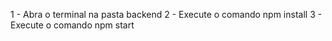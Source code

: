 <!-- Execução do backend -->

1 - Abra o terminal na pasta backend
2 - Execute o comando npm install
3 - Execute o comando npm start